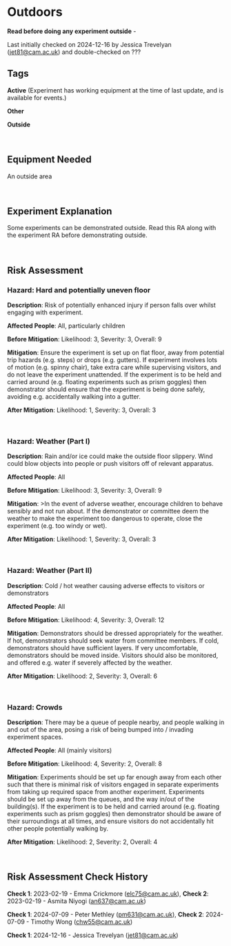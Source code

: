 # Outdoors

**Read before doing any experiment outside** - 

Last initially checked on 2024-12-16 by Jessica Trevelyan (jet81@cam.ac.uk) and double-checked on ???


## Tags

<!--- Start Tags (DO NOT REMOVE THIS COMMENT) --->

<!-- List of all possible major tags: Delete as appropriate -->


**Active** (Experiment has working equipment at the time of last update, and is available for events.)

**Other**

**Outside**

<!-- Add any more tags that are appropriate -->

<!--- End Tags (DO NOT REMOVE THIS COMMENT) --->

<br/>

## Equipment Needed

An outside area

<br/>

## Experiment Explanation

Some experiments can be demonstrated outside. Read this RA along with the experiment RA before demonstrating outside.

<br/>

## Risk Assessment


### **Hazard**: Hard and potentially uneven floor

**Description**: Risk of potentially enhanced injury if person falls over whilst engaging with experiment.

**Affected People**: All, particularly children

**Before Mitigation**: Likelihood: 3, Severity: 3, Overall: 9

**Mitigation**: Ensure the experiment is set up on flat floor, away from potential trip hazards (e.g. steps) or drops (e.g. gutters). If experiment involves lots of motion (e.g. spinny chair), take extra care while supervising visitors, and do not leave the experiment unattended. If the experiment is to be held and carried around (e.g. floating experiments such as prism goggles) then demonstrator should ensure that the experiment is being done safely, avoiding e.g. accidentally walking into a gutter.

**After Mitigation**: Likelihood: 1, Severity: 3, Overall: 3

<br/>

### **Hazard**: Weather (Part I)

**Description**: Rain and/or ice could make the outside floor slippery. Wind could blow objects into people or push visitors off of relevant apparatus.

**Affected People**: All 

**Before Mitigation**: Likelihood: 3, Severity: 3, Overall: 9

**Mitigation**: >In the event of adverse weather, encourage children to behave sensibly and not run about. If the demonstrator or committee deem the weather to make the experiment too dangerous to operate, close the experiment (e.g. too windy or wet).

**After Mitigation**: Likelihood: 1, Severity: 3, Overall: 3

<br/>

### **Hazard**: Weather (Part II)

**Description**: Cold / hot weather causing adverse effects to visitors or demonstrators

**Affected People**: All

**Before Mitigation**: Likelihood: 4, Severity: 3, Overall: 12

**Mitigation**: Demonstrators should be dressed appropriately for the weather. If hot, demonstrators should seek water from committee members. If cold, demonstrators should have sufficient layers. If very uncomfortable, demonstrators should be moved inside. Visitors should also be monitored, and offered e.g. water if severely affected by the weather.

**After Mitigation**: Likelihood: 2, Severity: 3, Overall: 6

<br/>

### **Hazard**: Crowds

**Description**: There may be a queue of people nearby, and people walking in and out of the area, posing a risk of being bumped into / invading experiment spaces.

**Affected People**: All (mainly visitors)

**Before Mitigation**: Likelihood: 4, Severity: 2, Overall: 8 

**Mitigation**: Experiments should be set up far enough away from each other such that there is minimal risk of visitors engaged in separate experiments from taking up required space from another experiment. Experiments should be set up away from the queues, and the way in/out of the building(s). If the experiment is to be held and carried around (e.g. floating experiments such as prism goggles) then demonstrator should be aware of their surroundings at all times, and ensure visitors do not accidentally hit other people potentially walking by.

**After Mitigation**: Likelihood: 2, Severity: 2, Overall: 4

<br/>
<!-- End of hazard section. -->

## Risk Assessment Check History

**Check 1**: 2023-02-19 - Emma Crickmore (elc75@cam.ac.uk), **Check 2**: 2023-02-19 - Asmita Niyogi (an637@cam.ac.uk)

**Check 1**: 2024-07-09 - Peter Methley (pm631@cam.ac.uk), **Check 2**: 2024-07-09 - Timothy Wong (chw55@cam.ac.uk)

**Check 1**: 2024-12-16 - Jessica Trevelyan (jet81@cam.ac.uk)
